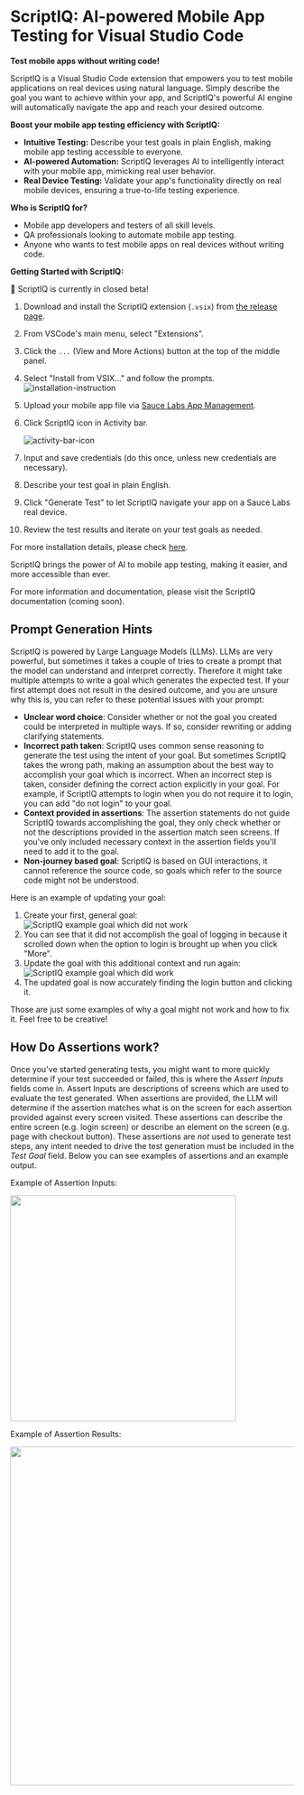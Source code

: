 # ScriptIQ: AI-powered Mobile App Testing for Visual Studio Code

**Test mobile apps without writing code!**

ScriptIQ is a Visual Studio Code extension that empowers you to test mobile applications on real devices using natural
language. Simply describe the goal you want to achieve within your app, and ScriptIQ's powerful AI engine will
automatically navigate the app and reach your desired outcome.

**Boost your mobile app testing efficiency with ScriptIQ:**

- **Intuitive Testing:** Describe your test goals in plain English, making mobile app testing accessible to everyone.
- **AI-powered Automation:** ScriptIQ leverages AI to intelligently interact with your mobile app, mimicking real user behavior.
- **Real Device Testing:** Validate your app's functionality directly on real mobile devices, ensuring a true-to-life testing experience.

**Who is ScriptIQ for?**

- Mobile app developers and testers of all skill levels.
- QA professionals looking to automate mobile app testing.
- Anyone who wants to test mobile apps on real devices without writing code.

**Getting Started with ScriptIQ:**

🚦 ScriptIQ is currently in closed beta!

1. Download and install the ScriptIQ extension (`.vsix`) from [the release page](https://github.com/saucelabs/vscode-scriptiq/releases).
2. From VSCode's main menu, select "Extensions".
3. Click the `...` (View and More Actions) button at the top of the middle panel.
4. Select "Install from VSIX..." and follow the prompts.
   ![installation-instruction](installation-instruction.png)
5. Upload your mobile app file via [Sauce Labs App Management](https://app.saucelabs.com/app-management).
6. Click ScriptIQ icon in Activity bar.

   ![activity-bar-icon](activity-bar-icon.png)

7. Input and save credentials (do this once, unless new credentials are necessary).
8. Describe your test goal in plain English.
9. Click "Generate Test" to let ScriptIQ navigate your app on a Sauce Labs real device.
10. Review the test results and iterate on your test goals as needed.

For more installation details, please check [here](https://code.visualstudio.com/docs/editor/extension-marketplace#_install-from-a-vsix).

ScriptIQ brings the power of AI to mobile app testing, making it easier, and more accessible than ever.

For more information and documentation, please visit the ScriptIQ documentation (coming soon).

## Prompt Generation Hints

ScriptIQ is powered by Large Language Models (LLMs). LLMs are very powerful, but sometimes it takes a couple of tries to create a prompt that the model can understand and interpret correctly. Therefore it might take multiple attempts to write a goal which generates the expected test. If your first attempt does not result in the desired outcome, and you are unsure why this is, you can refer to these potential issues with your prompt:

- **Unclear word choice**: Consider whether or not the goal you created could be interpreted in multiple ways. If so, consider rewriting or adding clarifying statements.
- **Incorrect path taken**: ScriptIQ uses common sense reasoning to generate the test using the intent of your goal. But sometimes ScriptIQ takes the wrong path, making an assumption about the best way to accomplish your goal which is incorrect. When an incorrect step is taken, consider defining the correct action explicitly in your goal. For example, if ScriptIQ attempts to login when you do not require it to login, you can add "do not login" to your goal.
- **Context provided in assertions**: The assertion statements do not guide ScriptIQ towards accomplishing the goal, they only check whether or not the descriptions provided in the assertion match seen screens. If you've only included necessary context in the assertion fields you'll need to add it to the goal.
- **Non-journey based goal**: ScriptIQ is based on GUI interactions, it cannot reference the source code, so goals which refer to the source code might not be understood.

Here is an example of updating your goal:

1. Create your first, general goal: ![ScriptIQ example goal which did not work](media/imgs/example_scriptiq_incorrect.png)
2. You can see that it did not accomplish the goal of logging in because it scrolled down when the option to login is brought up when you click "More".
3. Update the goal with this additional context and run again: ![ScriptIQ example goal which did work](media/imgs/example_scriptiq_correct.png)
4. The updated goal is now accurately finding the login button and clicking it.

Those are just some examples of why a goal might not work and how to fix it. Feel free to be creative!

## How Do Assertions work?

Once you've started generating tests, you might want to more quickly determine if your test succeeded or failed, this is where the _Assert Inputs_ fields come in. Assert Inputs are descriptions of screens which are used to evaluate the test generated. When assertions are provided, the LLM will determine if the assertion matches what is on the screen for each assertion provided against every screen visited. These assertions can describe the entire screen (e.g. login screen) or describe an element on the screen (e.g. page with checkout button). These assertions are _not_ used to generate test steps, any intent needed to drive the test generation must be included in the _Test Goal_ field. Below you can see examples of assertions and an example output.

Example of Assertion Inputs:

<img src="media/imgs/assertion_input.png" width="400">

Example of Assertion Results:

<img src="media/imgs/assertion_output.png" width="600">
